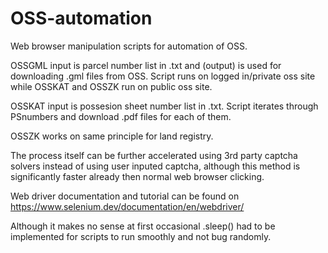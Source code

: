 # OSS-automation
Web browser manipulation scripts for automation of OSS.

OSSGML input is parcel number list in .txt and (output) is used for downloading .gml files from OSS. Script runs on logged in/private oss site while OSSKAT and OSSZK run on public oss site.

OSSKAT input is possesion sheet number list in .txt. Script iterates through PSnumbers and download .pdf files for each of them.

OSSZK works on same principle for land registry.

The process itself can be further accelerated using 3rd party captcha solvers instead of using user inputed captcha, although this method is significantly faster already then normal web browser clicking.

Web driver documentation and tutorial can be found on https://www.selenium.dev/documentation/en/webdriver/

Although it makes no sense at first occasional .sleep() had to be implemented for scripts to run smoothly and not bug randomly.
